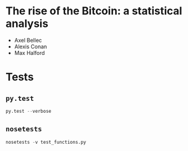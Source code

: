 # The rise of the Bitcoin: a statistical analysis

- Axel Bellec
- Alexis Conan
- Max Halford

# Tests


## `py.test`
```python
py.test --verbose
```

## `nosetests`
```python
nosetests -v test_functions.py
```